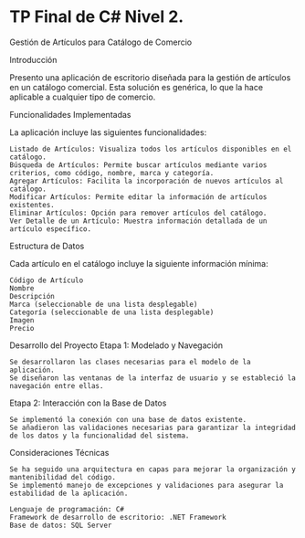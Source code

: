 # TP Final de C# Nivel 2.
Gestión de Artículos para Catálogo de Comercio

Introducción

Presento una aplicación de escritorio diseñada para la gestión de artículos en un catálogo comercial. Esta solución es genérica, lo que la hace aplicable a cualquier tipo de comercio.

Funcionalidades Implementadas

La aplicación incluye las siguientes funcionalidades:

    Listado de Artículos: Visualiza todos los artículos disponibles en el catálogo.
    Búsqueda de Artículos: Permite buscar artículos mediante varios criterios, como código, nombre, marca y categoría.
    Agregar Artículos: Facilita la incorporación de nuevos artículos al catálogo.
    Modificar Artículos: Permite editar la información de artículos existentes.
    Eliminar Artículos: Opción para remover artículos del catálogo.
    Ver Detalle de un Artículo: Muestra información detallada de un artículo específico.

Estructura de Datos

Cada artículo en el catálogo incluye la siguiente información mínima:

    Código de Artículo
    Nombre
    Descripción
    Marca (seleccionable de una lista desplegable)
    Categoría (seleccionable de una lista desplegable)
    Imagen
    Precio

Desarrollo del Proyecto
Etapa 1: Modelado y Navegación

    Se desarrollaron las clases necesarias para el modelo de la aplicación.
    Se diseñaron las ventanas de la interfaz de usuario y se estableció la navegación entre ellas.

Etapa 2: Interacción con la Base de Datos

    Se implementó la conexión con una base de datos existente.
    Se añadieron las validaciones necesarias para garantizar la integridad de los datos y la funcionalidad del sistema.

Consideraciones Técnicas

    Se ha seguido una arquitectura en capas para mejorar la organización y mantenibilidad del código.
    Se implementó manejo de excepciones y validaciones para asegurar la estabilidad de la aplicación.

    Lenguaje de programación: C#
    Framework de desarrollo de escritorio: .NET Framework
    Base de datos: SQL Server
